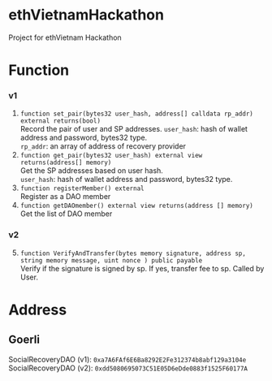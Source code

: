 # ethVietnamHackathon
Project for ethVietnam Hackathon

# Function
### v1
1. `function set_pair(bytes32 user_hash, address[] calldata rp_addr) external returns(bool)`    
Record the pair of user and SP addresses.
`user_hash`: hash of wallet address and password, bytes32 type.    
`rp_addr`: an array of address of recovery provider    
2. `function get_pair(bytes32 user_hash) external view returns(address[] memory)`     
Get the SP addresses based on user hash.    
`user_hash`: hash of wallet address and password, bytes32 type.    
3. `function registerMember() external`    
Register as a DAO member    
4. `function getDAOmember() external view returns(address [] memory)`    
Get the list of DAO member    
### v2
5. `function VerifyAndTransfer(bytes memory signature, address sp, string memory message, uint nonce ) public payable`   
Verify if the signature is signed by sp. If yes, transfer fee to sp. Called by User.

# Address
## Goerli
SocialRecoveryDAO (v1): `0xa7A6FAf6E6Ba8292E2Fe312374b8abf129a3104e`
SocialRecoveryDAO (v2): `0xdd5080695073C51E05D6eDde0883f1525F60177A`

